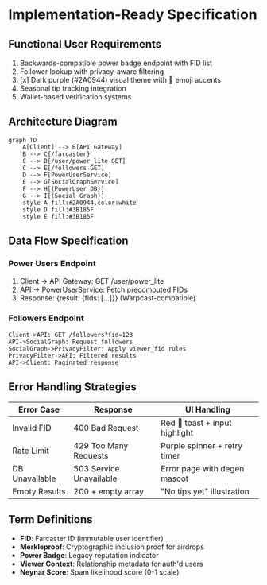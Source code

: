 # Implementation-Ready Specification

## Functional User Requirements
1. Backwards-compatible power badge endpoint with FID list
2. Follower lookup with privacy-aware filtering
3. [x] Dark purple (#2A0944) visual theme with 🎩 emoji accents
4. Seasonal tip tracking integration
5. Wallet-based verification systems

## Architecture Diagram
```mermaid
graph TD
    A[Client] --> B[API Gateway]
    B --> C{/farcaster}
    C --> D[/user/power_lite GET]
    C --> E[/followers GET]
    D --> F[PowerUserService]
    E --> G[SocialGraphService]
    F --> H[(PowerUser DB)]
    G --> I[(Social Graph)]
    style A fill:#2A0944,color:white
    style D fill:#3B185F
    style E fill:#3B185F
```

## Data Flow Specification

### Power Users Endpoint
1. Client → API Gateway: GET /user/power_lite
2. API → PowerUserService: Fetch precomputed FIDs
3. Response: {result: {fids: [...]}} (Warpcast-compatible)

### Followers Endpoint
```sequence
Client->API: GET /followers?fid=123
API->SocialGraph: Request followers
SocialGraph->PrivacyFilter: Apply viewer_fid rules
PrivacyFilter->API: Filtered results
API->Client: Paginated response
```

## Error Handling Strategies

| Error Case | Response | UI Handling |
|------------|----------|-------------|
| Invalid FID | 400 Bad Request | Red 🎩 toast + input highlight |
| Rate Limit | 429 Too Many Requests | Purple spinner + retry timer |
| DB Unavailable | 503 Service Unavailable | Error page with degen mascot |
| Empty Results | 200 + empty array | "No tips yet" illustration |

## Term Definitions
- **FID**: Farcaster ID (immutable user identifier)
- **Merkleproof**: Cryptographic inclusion proof for airdrops
- **Power Badge**: Legacy reputation indicator
- **Viewer Context**: Relationship metadata for auth'd users
- **Neynar Score**: Spam likelihood score (0-1 scale)
